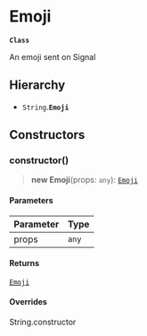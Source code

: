 # Emoji

**`Class`**

An emoji sent on Signal

## Hierarchy

* `String`.**`Emoji`**

## Constructors

### constructor()

> **new Emoji**(props: `any`): [`Emoji`](class.emoji.md)

#### Parameters

| Parameter | Type  |
| --------- | ----- |
| props     | `any` |

#### Returns

[`Emoji`](class.emoji.md)

#### Overrides

String.constructor
